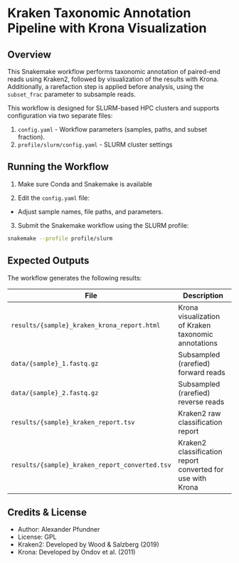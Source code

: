 # Kraken Taxonomic Annotation Pipeline with Krona Visualization

## Overview

This Snakemake workflow performs taxonomic annotation of paired-end reads using Kraken2, followed by visualization of the results with Krona. Additionally, a rarefaction step is applied before analysis, using the `subset_frac` parameter to subsample reads.

This workflow is designed for SLURM-based HPC clusters and supports configuration via two separate files:

1. `config.yaml` - Workflow parameters (samples, paths, and subset fraction).
2. `profile/slurm/config.yaml` - SLURM cluster settings


## Running the Workflow

1. Make sure Conda and Snakemake is available

2. Edit the `config.yaml` file:

- Adjust sample names, file paths, and parameters.

3. Submit the Snakemake workflow using the SLURM profile:

```bash
snakemake --profile profile/slurm
```

## Expected Outputs

The workflow generates the following results:

| File                                        | Description                                         |
| ------------------------------------------- | --------------------------------------------------- |
| `results/{sample}_kraken_krona_report.html` | Krona visualization of Kraken taxonomic annotations |
| `data/{sample}_1.fastq.gz`                  | Subsampled (rarefied) forward reads                 |
| `data/{sample}_2.fastq.gz`                  | Subsampled (rarefied) reverse reads                 |
| `results/{sample}_kraken_report.tsv`        | Kraken2 raw classification report                   |
| `results/{sample}_kraken_report_converted.tsv`        | Kraken2 classification report converted for use with Krona                   |


## Credits & License

- Author: Alexander Pfundner
- License: GPL
- Kraken2: Developed by Wood & Salzberg (2019)
- Krona: Developed by Ondov et al. (2011)
